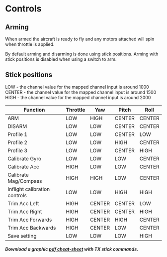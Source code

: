 # Controls

## Arming

When armed the aircraft is ready to fly and any motors attached will spin when throttle is applied.

By default arming and disarming is done using stick positions.  Arming with stick positions is disabled when using a switch to arm.


## Stick positions

LOW - the channel value for the mapped channel input is around 1000
CENTER - the channel value for the mapped channel input is around 1500
HIGH - the channel value for the mapped channel input is around 2000

| Function                      | Throttle | Yaw     | Pitch  | Roll   |
| ----------------------------- | -------- | ------- | ------ | ------ |
| ARM                           | LOW      | HIGH    | CENTER | CENTER | 
| DISARM                        | LOW      | LOW     | CENTER | CENTER |
| Profile 1                     | LOW      | LOW     | CENTER | LOW    | 
| Profile 2                     | LOW      | LOW     | HIGH   | CENTER | 
| Profile 3                     | LOW      | LOW     | CENTER | HIGH   | 
| Calibrate Gyro                | LOW      | LOW     | LOW    | CENTER |
| Calibrate Acc                 | HIGH     | LOW     | LOW    | CENTER |
| Calibrate Mag/Compass         | HIGH     | HIGH    | LOW    | CENTER |
| Inflight calibration controls | LOW      | LOW     | HIGH   | HIGH   |
| Trim Acc Left                 | HIGH     | CENTER  | CENTER | LOW    |
| Trim Acc Right                | HIGH     | CENTER  | CENTER | HIGH   |
| Trim Acc Forwards             | HIGH     | CENTER  | HIGH   | CENTER |
| Trim Acc Backwards            | HIGH     | CENTER  | LOW    | CENTER |
| Save setting                  | LOW      | LOW     | LOW    | HIGH   |


##### Download a graphic [pdf cheat-sheet](https://multiwii.googlecode.com/svn/branches/Hamburger/MultiWii-StickConfiguration-23_v0-5772156649.pdf) with TX stick commands.
